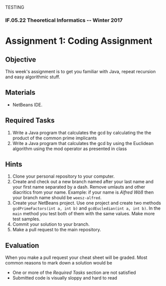 TESTING

### IF.05.22 Theoretical Informatics -- Winter 2017
# Assignment 1: Coding Assignment

## Objective
This week's assignment is to get you familiar with Java, repeat recursion and easy algorithmic stuff.

## Materials
- NetBeans IDE.

## Required Tasks
1. Write a Java program that calculates the gcd by calculating the the product of the common prime implicants
2. Write a Java program that calculates the gcd by using the Euclidean algorithm using the mod operator as presented in class

## Hints
1. Clone your personal repository to your computer.
2. Create and check out a new branch named after your last name and your first name separated by a dash. Remove umlauts and other diacritics from your name. Example: if your name is *Alfred Wöß* then your branch name should be `woesz-alfred`.
3. Create your NetBeans project. Use one project and create two methods `gcdPrimeFactors(int a, int b)` and `gcdEucledian(int a, int b)`. In the `main` method you test both of them with the same values. Make more test samples.
4. Commit your solution to your branch.
5. Make a pull request to the main repository.

## Evaluation
When you make a pull request your cheat sheet will be graded. Most common reasons to mark down a solution would be
- One or more of the *Required Tasks* section are not satisfied
- Submitted code is visually sloppy and hard to read

